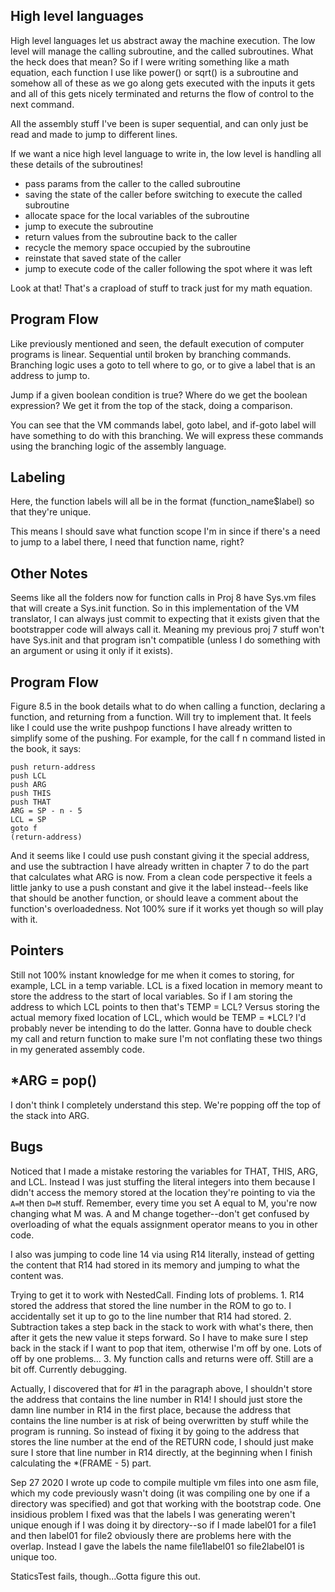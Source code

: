 ## High level languages

High level languages let us abstract away the machine execution. 
The low level will manage the calling subroutine, and the called subroutines. 
What the heck does that mean? So if I were writing something like a math equation, each function I use
like power() or sqrt() is a subroutine and somehow all of these as we go along gets executed with the inputs it gets
and all of this gets nicely terminated and returns the flow of control to the next command.

All the assembly stuff I've been is super sequential, and can only just be read and made to jump to different lines. 

If we want a nice high level language to write in, the low level is handling all these details of the subroutines!

- pass params from the caller to the called subroutine
- saving the state of the caller before switching to execute the called subroutine
- allocate space for the local variables of the subroutine
- jump to execute the subroutine
- return values from the subroutine back to the caller
- recycle the memory space occupied by the subroutine
- reinstate that saved state of the caller
- jump to execute code of the caller following the spot where it was left

Look at that! That's a crapload of stuff to track just for my math equation. 

## Program Flow

Like previously mentioned and seen, the default execution of computer programs is linear. Sequential until broken by branching commands. 
Branching logic uses a goto to tell where to go, or to give a label that is an address to jump to. 

Jump if a given boolean condition is true? Where do we get the boolean expression? We get it from the top of the stack, doing a comparison.

You can see that the VM commands label, goto label, and if-goto label will have something to do with this branching. We will express these commands 
using the branching logic of the assembly language. 

## Labeling

Here, the function labels will all be in the format (function_name$label) so that they're unique. 

This means I should save what function scope I'm in since if there's a need to jump to a label there, I need that function name, right?
 
## Other Notes

Seems like all the folders now for function calls in Proj 8 have Sys.vm files that will create a Sys.init function. So in this implementation of the VM translator, I can always
just commit to expecting that it exists given that the bootstrapper code will always call it. Meaning my previous proj 7 stuff won't have Sys.init and that program isn't compatible (unless I
do something with an argument or using it only if it exists).

## Program Flow

Figure 8.5 in the book details what to do when calling a function, declaring a function, and returning from a function. Will try to implement that. It feels like I could use the write pushpop functions I have already written to simplify some of the pushing. For example, for the call f n command listed in the book, it says:

```
push return-address
push LCL
push ARG
push THIS
push THAT
ARG = SP - n - 5
LCL = SP
goto f
(return-address)
```

And it seems like I could use push constant giving it the special address, and use the subtraction I have already written in chapter 7 to do the part that calculates what ARG is now. From a clean code perspective it feels a little janky to use a push constant and give it the label instead--feels like that should be another function, or should leave a comment about the function's overloadedness. Not 100% sure if it works yet though so will play with it. 

## Pointers

Still not 100% instant knowledge for me when it comes to storing, for example, LCL in a temp variable. LCL is a fixed location in memory meant to store the address to the start of local variables. So if I am storing the address to which LCL points to then that's TEMP = LCL? Versus storing the actual memory fixed location of LCL, which would be TEMP = *LCL? I'd probably never be intending to do the latter. Gonna have to double check my call and return function to make sure I'm not conflating these two things in my generated assembly code.

## *ARG = pop()
I don't think I completely understand this step. We're popping off the top of the stack into ARG. 

## Bugs

Noticed that I made a mistake restoring the variables for THAT, THIS, ARG, and LCL. Instead I was just stuffing the literal integers into them because I didn't access the memory stored at the location they're pointing to via the `A=M` then `D=M` stuff. Remember, every time you set A equal to M, you're now changing what M was. A and M change together--don't get confused by overloading of what the equals assignment operator means to you in other code. 

I also was jumping to code line 14 via using R14 literally, instead of getting the content that R14 had stored in its memory and jumping to what the content was. 

Trying to get it to work with NestedCall. Finding lots of problems. 1. R14 stored the address that stored the line number in the ROM to go to. I accidentally set it up to go to the line number that R14 had stored. 2. Subtraction takes a step back in the stack to work with what's there, then after it gets the new value it steps forward. So I have to make sure I step back in the stack if I want to pop that item, otherwise I'm off by one. Lots of off by one problems... 3. My function calls and returns were off. Still are a bit off. Currently debugging.

Actually, I discovered that for #1 in the paragraph above, I shouldn't store the address that contains the line number in R14! I should just store the damn line number in R14 in the first place, because the address that contains the line number is at risk of being overwritten by stuff while the program is running. So instead of fixing it by going to the address that stores the line number at the end of the RETURN code, I should just make sure I store that line number in R14 directly, at the beginning when I finish calculating the *(FRAME - 5) part. 

Sep 27 2020
I wrote up code to compile multiple vm files into one asm file, which my code previously wasn't doing (it was compiling one by one if a directory was specified) and got that working with the bootstrap code. One insidious problem I fixed was that the labels I was generating weren't unique enough if I was doing it by directory--so if I made label01 for a file1 and then label01 for file2 obviously there are problems here with the overlap. Instead I gave the labels the name file1label01 so file2label01 is unique too.

StaticsTest fails, though...Gotta figure this out. 